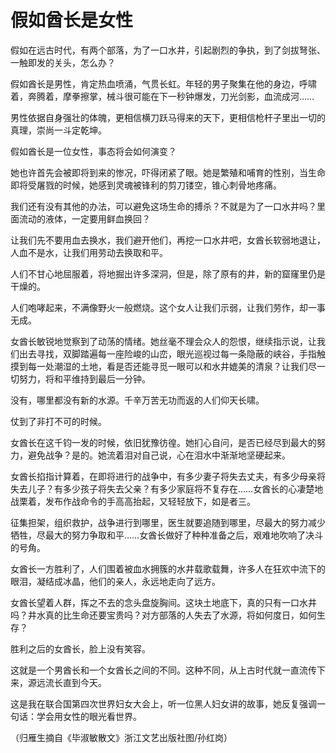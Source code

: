 # 假如酋长是女性

假如在远古时代，有两个部落，为了一口水井，引起剧烈的争执，到了剑拔弩张、一触即发的关头，怎么办？ 

假如酋长是男性，肯定热血喷涌，气贯长虹。年轻的男子聚集在他的身边，呼啸着，奔腾着，摩拳擦掌，械斗很可能在下一秒钟爆发，刀光剑影，血流成河…… 

男性依据自身强壮的体魄，更相信横刀跃马得来的天下，更相信枪杆子里出一切的真理，崇尚一斗定乾坤。 

假如酋长是一位女性，事态将会如何演变？ 

她也许首先会被即将到来的惨况，吓得闭紧了眼。她是繁殖和哺育的性别，当生命即将受屠戮的时候，她感到灵魂被锋利的剪刀镂空，锥心刺骨地疼痛。 

我们还有没有其他的办法，可以避免这场生命的搏杀？不就是为了一口水井吗？里面流动的液体，一定要用鲜血换回？ 

让我们先不要用血去换水，我们避开他们，再挖一口水井吧，女酋长软弱地退让，人血不是水，让我们用劳动去换取和平。 

人们不甘心地屈服着，将地掘出许多深洞，但是，除了原有的井，新的窟窿里仍是干燥的。 

人们咆哮起来，不满像野火一般燃烧。这个女人让我们示弱，让我们劳作，却一事无成。 

女酋长敏锐地觉察到了动荡的情绪。她丝毫不理会众人的怨恨，继续指示说，让我们出去寻找，双脚踏遍每一座险峻的山峦，眼光巡视过每一条隐蔽的峡谷，手指触摸到每一处潮湿的土地，看是否还能寻觅一眼可以和水井媲美的清泉？让我们尽一切努力，将和平维持到最后一分钟。 

没有，哪里都没有新的水源。千辛万苦无功而返的人们仰天长啸。 

仗到了非打不可的时候。 

女酋长在这千钧一发的时候，依旧犹豫彷徨。她扪心自问，是否已经尽到最大的努力，避免战争？是的。她流着泪对自己说，心在泪水中渐渐地坚硬起来。 

女酋长掐指计算着，在即将进行的战争中，有多少妻子将失去丈夫，有多少母亲将失去儿子？有多少孩子将失去父亲？有多少家庭将不复存在……女酋长的心凄楚地战栗着，发布作战命令的手高高抬起，又轻轻放下，如是者三。 

征集担架，组织救护，战争进行到哪里，医生就要追随到哪里，尽最大的努力减少牺牲，尽最大的努力争取和平……女酋长做好了种种准备之后，艰难地吹响了决斗的号角。 

女酋长一方胜利了，人们围着被血水拥簇的水井载歌载舞，许多人在狂欢中流下的眼泪，凝结成冰晶，他们的亲人，永远地走向了远方。 

女酋长望着人群，挥之不去的念头盘旋胸间。这块土地底下，真的只有一口水井吗？井水真的比生命还要宝贵吗？对方部落的人失去了水源，将如何度日，如何生存？ 

胜利之后的女酋长，脸上没有笑容。 

这就是一个男酋长和一个女酋长之间的不同。这种不同，从上古时代就一直流传下来，源远流长直到今天。 

这是我在联合国第四次世界妇女大会上，听一位黑人妇女讲的故事，她反复强调一句话：学会用女性的眼光看世界。 

（归雁生摘自《毕淑敏散文》浙江文艺出版社图/孙红岗）